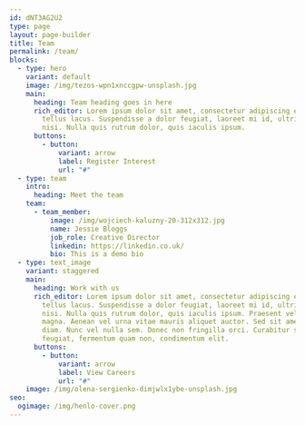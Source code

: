 ```yaml
---
id: dNT3AG2U2
type: page
layout: page-builder
title: Team
permalink: /team/
blocks:
  - type: hero
    variant: default
    image: /img/tezos-wpn1xnccgpw-unsplash.jpg
    main:
      heading: Team heading goes in here
      rich_editor: Lorem ipsum dolor sit amet, consectetur adipiscing elit. Sed vitae
        tellus lacus. Suspendisse a dolor feugiat, laoreet mi id, ultricies
        nisi. Nulla quis rutrum dolor, quis iaculis ipsum.
      buttons:
        - button:
            variant: arrow
            label: Register Interest
            url: "#"
  - type: team
    intro:
      heading: Meet the team
    team:
      - team_member:
          image: /img/wojciech-kaluzny-20-312x312.jpg
          name: Jessie Bloggs
          job_role: Creative Director
          linkedin: https://linkedin.co.uk/
          bio: T﻿his is a demo bio
  - type: text_image
    variant: staggered
    main:
      heading: Work with us
      rich_editor: Lorem ipsum dolor sit amet, consectetur adipiscing elit. Sed vitae
        tellus lacus. Suspendisse a dolor feugiat, laoreet mi id, ultricies
        nisi. Nulla quis rutrum dolor, quis iaculis ipsum. Praesent vel luctus
        magna. Aenean vel urna vitae mauris aliquet auctor. Sed sit amet dolor
        diam. Nunc vel nulla sem. Donec non fringilla orci. Curabitur sed orci
        feugiat, fermentum quam non, condimentum elit.
      buttons:
        - button:
            variant: arrow
            label: View Careers
            url: "#"
    image: /img/olena-sergienko-dimjwlx1ybe-unsplash.jpg
seo:
  ogimage: /img/henlo-cover.png
---
```

